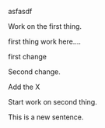 asfasdf

Work on the first thing.

first thing work here....

first change

Second change.

Add the X

Start work on second thing.

This is a new sentence.